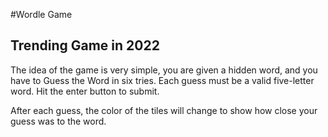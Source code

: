 #Wordle Game
## Trending Game in 2022
The idea of the game is very simple, you are given a hidden word, and you have to Guess the Word in six tries.
Each guess must be a valid five-letter word. Hit the enter button to submit.

After each guess, the color of the tiles will change to show how close your guess was to the word.

